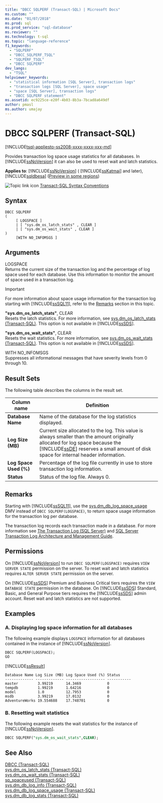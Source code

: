 ```yaml
---
title: "DBCC SQLPERF (Transact-SQL) | Microsoft Docs"
ms.custom: ""
ms.date: "01/07/2018"
ms.prod: sql
ms.prod_service: "sql-database"
ms.reviewer: ""
ms.technology: t-sql
ms.topic: "language-reference"
f1_keywords: 
  - "SQLPERF"
  - "DBCC_SQLPERF_TSQL"
  - "SQLPERF_TSQL"
  - "DBCC SQLPERF"
dev_langs: 
  - "TSQL"
helpviewer_keywords: 
  - "statistical information [SQL Server], transaction logs"
  - "transaction logs [SQL Server], space usage"
  - "space [SQL Server], transaction logs"
  - "DBCC SQLPERF statement"
ms.assetid: ec9225ce-e20f-4b03-8b3a-7bcad8a649df
author: pmasl
ms.author: umajay
---
```

# DBCC SQLPERF (Transact-SQL)
[!INCLUDE[tsql-appliesto-ss2008-xxxx-xxxx-xxx-md](../../includes/applies-to-version/sqlserver.md)]

Provides transaction log space usage statistics for all databases. In [!INCLUDE[ssNoVersion](../../includes/ssnoversion-md.md)] it can also be used to reset wait and latch statistics.
  
**Applies to**: [!INCLUDE[ssNoVersion](../../includes/ssnoversion-md.md)] ( [!INCLUDE[ssKatmai](../../includes/sskatmai-md.md)] and later), [!INCLUDE[sqldbesa](../../includes/sqldbesa-md.md)] ([Preview in some regions](https://azure.microsoft.com/documentation/articles/sql-database-preview-whats-new/?WT.mc_id=TSQL_GetItTag))
  
 ![Topic link icon](../../database-engine/configure-windows/media/topic-link.gif "Topic link icon") [Transact-SQL Syntax Conventions](../../t-sql/language-elements/transact-sql-syntax-conventions-transact-sql.md)  
  
## Syntax  
  
```
DBCC SQLPERF   
(  
     [ LOGSPACE ]  
     | [ "sys.dm_os_latch_stats" , CLEAR ]  
     | [ "sys.dm_os_wait_stats" , CLEAR ]  
)   
     [WITH NO_INFOMSGS ]  
```  
  
## Arguments  
LOGSPACE  
Returns the current size of the transaction log and the percentage of log space used for each database. Use this information to monitor the amount of space used in a transaction log.

> [!IMPORTANT]
> For more information about space usage information for the transaction log starting with [!INCLUDE[ssSQL11](../../includes/sssql11-md.md)], refer to the [Remarks](#Remarks) section in this topic.
  
**"sys.dm_os_latch_stats"**, CLEAR  
Resets the latch statistics. For more information, see [sys.dm_os_latch_stats &#40;Transact-SQL&#41;](../../relational-databases/system-dynamic-management-views/sys-dm-os-latch-stats-transact-sql.md). This option is not available in [!INCLUDE[ssSDS](../../includes/sssds-md.md)].  
  
**"sys.dm_os_wait_stats"**, CLEAR  
Resets the wait statistics. For more information, see [sys.dm_os_wait_stats &#40;Transact-SQL&#41;](../../relational-databases/system-dynamic-management-views/sys-dm-os-wait-stats-transact-sql.md). This option is not available in [!INCLUDE[ssSDS](../../includes/sssds-md.md)].  
  
WITH NO_INFOMSGS  
Suppresses all informational messages that have severity levels from 0 through 10.  
  
## Result Sets  
 The following table describes the columns in the result set.  
  
|Column name|Definition|  
|---|---|
|**Database Name**|Name of the database for the log statistics displayed.|  
|**Log Size (MB)**|Current size allocated to the log. This value is always smaller than the amount originally allocated for log space because the [!INCLUDE[ssDE](../../includes/ssde-md.md)] reserves a small amount of disk space for internal header information.|  
|**Log Space Used (%)**|Percentage of the log file currently in use to store transaction log information.|  
|**Status**|Status of the log file. Always 0.|  
  
## <a name="Remarks"></a> Remarks  
Starting with [!INCLUDE[ssSQL11](../../includes/sssql11-md.md)], use the [sys.dm_db_log_space_usage](../../relational-databases/system-dynamic-management-views/sys-dm-db-log-space-usage-transact-sql.md) DMV instead of `DBCC SQLPERF(LOGSPACE)`, to return space usage information for the transaction log per database.    
 
The transaction log records each transaction made in a database. For more information see [The Transaction Log &#40;SQL Server&#41;](../../relational-databases/logs/the-transaction-log-sql-server.md) and [SQL Server Transaction Log Architecture and Management Guide](../../relational-databases/sql-server-transaction-log-architecture-and-management-guide.md).
  
## Permissions  
On [!INCLUDE[ssNoVersion](../../includes/ssnoversion-md.md)] to run `DBCC SQLPERF(LOGSPACE)` requires `VIEW SERVER STATE` permission on the server. To reset wait and latch statistics requires `ALTER SERVER STATE` permission on the server.
  
On [!INCLUDE[ssSDS](../../includes/sssds-md.md)] Premium and Business Critical tiers requires the `VIEW DATABASE STATE` permission in the database. On [!INCLUDE[ssSDS](../../includes/sssds-md.md)] Standard, Basic, and General Purpose tiers requires the [!INCLUDE[ssSDS](../../includes/sssds-md.md)] admin account. Reset wait and latch statistics are not supported.
  
## Examples  
  
### A. Displaying log space information for all databases  
The following example displays `LOGSPACE` information for all databases contained in the instance of [!INCLUDE[ssNoVersion](../../includes/ssnoversion-md.md)].
  
```sql  
DBCC SQLPERF(LOGSPACE);  
GO  
```  
  
[!INCLUDE[ssResult](../../includes/ssresult-md.md)]
  
```
Database Name Log Size (MB) Log Space Used (%) Status        
------------- ------------- ------------------ -----------   
master         3.99219      14.3469            0   
tempdb         1.99219      1.64216            0   
model          1.0          12.7953            0   
msdb           3.99219      17.0132            0   
AdventureWorks 19.554688    17.748701          0  
```  
  
### B. Resetting wait statistics  
The following example resets the wait statistics for the instance of [!INCLUDE[ssNoVersion](../../includes/ssnoversion-md.md)].
  
```sql  
DBCC SQLPERF("sys.dm_os_wait_stats",CLEAR);  
```  
  
## See Also  
[DBCC &#40;Transact-SQL&#41;](../../t-sql/database-console-commands/dbcc-transact-sql.md)   
[sys.dm_os_latch_stats &#40;Transact-SQL&#41;](../../relational-databases/system-dynamic-management-views/sys-dm-os-latch-stats-transact-sql.md)    
[sys.dm_os_wait_stats &#40;Transact-SQL&#41;](../../relational-databases/system-dynamic-management-views/sys-dm-os-wait-stats-transact-sql.md)     
[sp_spaceused &#40;Transact-SQL&#41;](../../relational-databases/system-stored-procedures/sp-spaceused-transact-sql.md)    
[sys.dm_db_log_info &#40;Transact-SQL&#41;](../../relational-databases/system-dynamic-management-views/sys-dm-db-log-info-transact-sql.md)    
[sys.dm_db_log_space_usage &#40;Transact-SQL&#41;](../../relational-databases/system-dynamic-management-views/sys-dm-db-log-space-usage-transact-sql.md)     
[sys.dm_db_log_stats &#40;Transact-SQL&#41;](../../relational-databases/system-dynamic-management-views/sys-dm-db-log-stats-transact-sql.md)     

